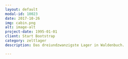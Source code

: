 ```yaml
---
layout: default
modal-id: 10023
date: 2017-10-26
img: cabin.png
alt: image-alt
project-date: 1995-01-01
client: Start Bootstrap
category: zeltlager
description: Das dreiundzwanzigste Lager in Waldenbuch.

---
```

